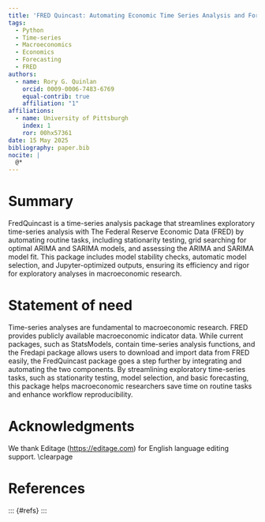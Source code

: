```yaml
---
title: 'FRED Quincast: Automating Economic Time Series Analysis and Forecasting in Python'
tags:
  - Python 
  - Time-series
  - Macroeconomics
  - Economics
  - Forecasting
  - FRED
authors:
  - name: Rory G. Quinlan
    orcid: 0009-0006-7483-6769
    equal-contrib: true
    affiliation: "1"
affiliations:
  - name: University of Pittsburgh
    index: 1
    ror: 00hx57361
date: 15 May 2025
bibliography: paper.bib
nocite: |
  @*
---
```



# Summary

FredQuincast is a time-series analysis package that streamlines exploratory time-series analysis with The Federal Reserve Economic Data (FRED) by automating routine tasks, including stationarity testing, grid searching for optimal ARIMA and SARIMA models, and assessing the ARIMA and SARIMA model fit. This package includes model stability checks, automatic model selection, and Jupyter-optimized outputs, ensuring its efficiency and rigor for exploratory analyses in macroeconomic research.

# Statement of need

Time-series analyses are fundamental to macroeconomic research. FRED provides publicly available macroeconomic indicator data. While current packages, such as StatsModels, contain time-series analysis functions, and the Fredapi package allows users to download and import data from FRED easily, the FredQuincast package goes a step further by integrating and automating the two components. By streamlining exploratory time-series tasks, such as stationarity testing, model selection, and basic forecasting, this package helps macroeconomic researchers save time on routine tasks and enhance workflow reproducibility.

# Acknowledgments

We thank Editage (https://editage.com) for English language editing support.
\clearpage

# References
::: {#refs}
:::

